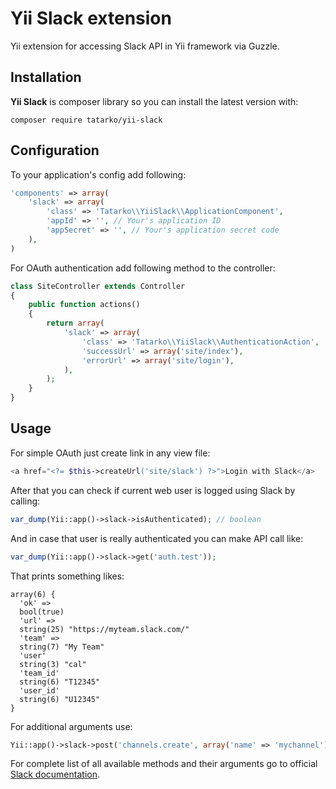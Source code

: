# Yii Slack extension
Yii extension for accessing Slack API in Yii framework via Guzzle.

## Installation

**Yii Slack** is composer library so you can install the latest version with:

```shell
composer require tatarko/yii-slack
```

## Configuration

To your application's config add following:

```php
'components' => array(
	'slack' => array(
		'class' => 'Tatarko\\YiiSlack\\ApplicationComponent',
		'appId' => '', // Your's application ID
		'appSecret' => '', // Your's application secret code
	),
)
```

For OAuth authentication add following method to the controller:

```php
class SiteController extends Controller
{
	public function actions()
    {
        return array(
            'slack' => array(
                'class' => 'Tatarko\\YiiSlack\\AuthenticationAction',
                'successUrl' => array('site/index'),
                'errorUrl' => array('site/login'),
            ),
        );
    }
}
```

## Usage

For simple OAuth just create link in any view file:

```php
<a href="<?= $this->createUrl('site/slack') ?>">Login with Slack</a>
```

After that you can check if current web user is logged using Slack by calling:

```php
var_dump(Yii::app()->slack->isAuthenticated); // boolean
```

And in case that user is really authenticated you can make API call like:

```php
var_dump(Yii::app()->slack->get('auth.test'));
```

That prints something likes:

```shell
array(6) {
  'ok' =>
  bool(true)
  'url' =>
  string(25) "https://myteam.slack.com/"
  'team' =>
  string(7) "My Team"
  'user'
  string(3) "cal"
  'team_id'
  string(6) "T12345"
  'user_id'
  string(6) "U12345"
}
```

For additional arguments use:

```php
Yii::app()->slack->post('channels.create', array('name' => 'mychannel'));
```

For complete list of all available methods and their arguments go to official [Slack documentation](https://api.slack.com/methods).
